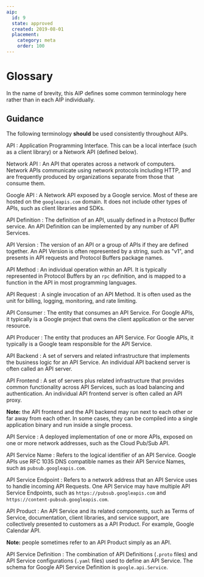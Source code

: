 ```yaml
---
aip:
  id: 9
  state: approved
  created: 2019-08-01
  placement:
    category: meta
    order: 100
---
```


# Glossary

In the name of brevity, this AIP defines some common terminology here rather
than in each AIP individually.

## Guidance

The following terminology **should** be used consistently throughout AIPs.

API : Application Programming Interface. This can be a local interface (such as
a client library) or a Network API (defined below).

Network API : An API that operates across a network of computers. Network APIs
communicate using network protocols including HTTP, and are frequently produced
by organizations separate from those that consume them.

Google API : A Network API exposed by a Google service. Most of these are
hosted on the `googleapis.com` domain. It does not include other types of APIs,
such as client libraries and SDKs.

API Definition : The definition of an API, usually defined in a Protocol Buffer
service. An API Definition can be implemented by any number of API Services.

API Version : The version of an API or a group of APIs if they are defined
together. An API Version is often represented by a string, such as "v1", and
presents in API requests and Protocol Buffers package names.

API Method : An individual operation within an API. It is typically represented
in Protocol Buffers by an `rpc` definition, and is mapped to a function in the
API in most programming languages.

API Request : A single invocation of an API Method. It is often used as the
unit for billing, logging, monitoring, and rate limiting.

API Consumer : The entity that consumes an API Service. For Google APIs, it
typically is a Google project that owns the client application or the server
resource.

API Producer : The entity that produces an API Service. For Google APIs, it
typically is a Google team responsible for the API Service.

API Backend : A set of servers and related infrastructure that implements the
business logic for an API Service. An individual API backend server is often
called an API server.

API Frontend : A set of servers plus related infrastructure that provides
common functionality across API Services, such as load balancing and
authentication. An individual API frontend server is often called an API proxy.

**Note:** the API frontend and the API backend may run next to each other or
far away from each other. In some cases, they can be compiled into a single
application binary and run inside a single process.

API Service : A deployed implementation of one or more APIs, exposed on one or
more network addresses, such as the Cloud Pub/Sub API.

API Service Name : Refers to the logical identifier of an API Service. Google
APIs use RFC 1035 DNS compatible names as their API Service Names, such as
`pubsub.googleapis.com`.

API Service Endpoint : Refers to a network address that an API Service uses to
handle incoming API Requests. One API Service may have multiple API Service
Endpoints, such as `https://pubsub.googleapis.com` and
`https://content-pubsub.googleapis.com`.

API Product : An API Service and its related components, such as Terms of
Service, documentation, client libraries, and service support, are collectively
presented to customers as a API Product. For example, Google Calendar API.

**Note:** people sometimes refer to an API Product simply as an API.

API Service Definition : The combination of API Definitions (`.proto` files)
and API Service configurations (`.yaml` files) used to define an API Service.
The schema for Google API Service Definition is `google.api.Service`.
